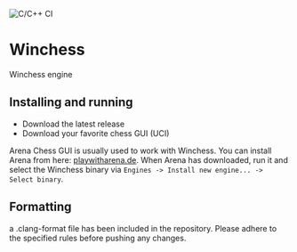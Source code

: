 ![C/C++ CI](https://github.com/GertjanBrouwer/Winchess/workflows/C/C++%20CI/badge.svg)

# Winchess
Winchess engine

## Installing and running
- Download the latest release
- Download your favorite chess GUI (UCI)

Arena Chess GUI is usually used to work with Winchess. You can install Arena from here: [playwitharena.de](http://www.playwitharena.de/).
When Arena has downloaded, run it and select the Winchess binary via `Engines -> Install new engine... -> Select binary`.

## Formatting
a .clang-format file has been included in the repository. Please adhere to the specified rules before pushing any changes.

